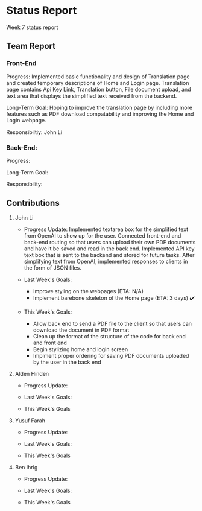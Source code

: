 # Status Report
Week 7 status report

## Team Report
### Front-End
Progress: Implemented basic functionality and design of Translation page and created temporary descriptions of Home and Login page. Translation page contains Api Key Link, Translation button, File document upload, and text area that displays the simplified text received from the backend.

Long-Term Goal: Hoping to improve the translation page by including more features such as PDF download compatability and improving the Home and Login webpage.

Responsibiltiy: John Li

### Back-End:
Progress: 

Long-Term Goal: 

Responsibility: 

## Contributions
1. John Li
    - Progress Update: Implemented textarea box for the simplified text from OpenAI to show up for the user. Connected front-end and back-end routing so that users can upload their own PDF documents and have it be saved and read in the back end. Implemented API key text box that is sent to the backend and stored for future tasks. After simplifying text from OpenAI, implemented responses to clients in the form of JSON files.

    - Last Week's Goals:
        - Improve styling on the webpages (ETA: N/A)
        - Implement barebone skeleton of the Home page (ETA: 3 days) ✔️


    - This Week's Goals:
        - Allow back end to send a PDF file to the client so that users can download the document in PDF format
        - Clean up the format of the structure of the code for back end and front end
        - Begin stylizing home and login screen
        - Implment proper ordering for saving PDF documents uploaded by the user in the back end


2. Alden Hinden
    - Progress Update: 

    - Last Week's Goals:

    - This Week's Goals

3. Yusuf Farah
    - Progress Update: 

    - Last Week's Goals:

    - This Week's Goals



4. Ben Ihrig
    - Progress Update: 

    - Last Week's Goals:

    - This Week's Goals
